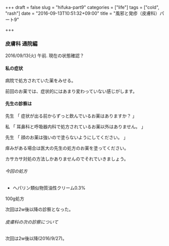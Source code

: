 +++
draft = false
slug = "hifuka-part9"
categories = ["life"]
tags = ["cold", "rash"]
date = "2016-09-13T10:51:32+09:00"
title = "風邪と発疹（皮膚科）パート9"

+++

### 皮膚科 通院編

2016/09/13(火) 午前.
現在の状態確認？

<!--more-->

#### 私の症状

病院で処方されていた薬をみせる。

前回のお薬では、症状的にはあまり変わっていない感じがします。

#### 先生の診察は
先生
「
症状が出る前からずっと飲んでいるお薬はありますか？
」

私
「
耳鼻科と呼吸器内科で処方されているお薬以外はありません。
」

先生
「
顔のお薬は強いので塗らないようにしてください。
」

痒みがある場合は医大の先生の処方のお薬を塗ってください。

カサカサ対処の方法しかありませんのでそれでいきましょう。


###### 今回の処方

 + ヘパリン類似物質油性クリーム0.3%

 100g処方

次回は2w後以降の診察となった。

###### 皮膚科の次の診察について

次回は2w後以降(2016/9/27)。

